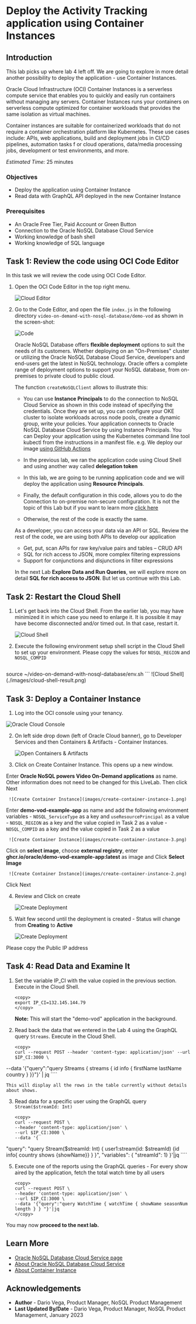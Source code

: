 # Deploy the Activity Tracking application using Container Instances

## Introduction

This lab picks up where lab 4 left off. We are going to explore in more detail
another possibility to deploy the application - use Container Instances.

Oracle Cloud Infrastructure (OCI) Container Instances is a serverless compute service
that enables you to quickly and easily run containers without managing any servers.
Container Instances runs your containers on serverless compute optimized for container
workloads that provides the same isolation as virtual machines.

Container instances are suitable for containerized workloads that do not require a
container orchestration platform like Kubernetes. These use cases include: APIs,
web applications, build and deployment jobs in CI/CD pipelines, automation tasks f
or cloud operations, data/media processing jobs, development or test environments, and more.

_Estimated Time:_ 25 minutes

### Objectives

* Deploy the application using Container Instance
* Read data with GraphQL API deployed in the new Container Instance

### Prerequisites

* An Oracle Free Tier, Paid Account or Green Button
* Connection to the Oracle NoSQL Database Cloud Service
* Working knowledge of bash shell
* Working knowledge of SQL language


## Task 1: Review the code using OCI Code Editor

In this task we will review the code using OCI Code Editor.

1. Open the OCI Code Editor in the top right menu.

    ![Cloud Editor](./images/cloud-code-editor.png)


2. Go to the Code Editor, and open the file `index.js` in the following directory
`video-on-demand-with-nosql-database/demo-vod` as shown in the screen-shot:

    ![Code](./images/appl-code.png)

    Oracle NoSQL Database offers **flexible deployment** options to suit the needs of
its customers. Whether deploying on an "On-Premises" cluster or utilizing the
Oracle NoSQL Database Cloud Service, developers and end-users get the latest in
NoSQL technology. Oracle offers a complete range of deployment options to
support your NoSQL database, from on-premises to private cloud to public cloud.

    The function `createNoSQLClient` allows to illustrate this:
    - You can use **Instance Principals** to do the connection to NoSQL Cloud Service as
shown in this code instead of specifying the credentials. Once they are set up,
you can configure your OKE cluster to isolate workloads across node pools,
create a dynamic group, write your policies. Your application connects to Oracle
NoSQL Database Cloud Service by using Instance Principals. You can Deploy your
application using the Kubernetes command line tool kubectl from the
instructions in a manifest file.
e.g. We deploy our image [using GitHub Actions](https://github.com/oracle/nosql-examples/blob/master/.github/workflows/deploy-oke-oci-cli-demo-vod.yml)

    - In the previous lab, we ran the application code using Cloud Shell and using another way
called **delegation token**

    - In this lab, we are going to be running application code and we will deploy the application using **Resource Principals**.

    - Finally, the default configuration in this code, allows you to do the Connection
to on-premise non-secure configuration. It is not the topic of this Lab but if you
want to learn more [click here](https://github.com/oracle/nosql-examples/blob/master/demo-livelab/video-on-demand-with-nosql-database/README.md)

    - Otherwise, the rest of the code is exactly the same.

    As a developer, you can access your data via an API or SQL. Review the rest of the code,
we are using both APIs to develop our application
    - Get, put, scan APIs for raw key/value pairs and tables – CRUD API
    - SQL for rich access to JSON, more complex filtering expressions
    - Support for conjunctions and disjunctions in filter expressions

    In the next Lab **Explore Data and Run Queries**, we will explore more on detail
 **SQL for rich access to JSON**. But let us continue with this Lab.

## Task 2: Restart the Cloud Shell

1. Let's get back into the Cloud Shell. From the earlier lab, you may have
minimized it in which case you need to enlarge it. It is possible it may have
become disconnected and/or timed out. In that case, restart it.

    ![Cloud Shell](https://oracle-livelabs.github.io/common/images/console/cloud-shell.png)

2. Execute the following environment setup shell script in the Cloud Shell to
set up your environment. Please copy the values for `NOSQL_REGION` and `NOSQL_COMPID`

   ```
  <copy>
  source ~/video-on-demand-with-nosql-database/env.sh
  </copy>
  ```
![Cloud Shell](./images/cloud-shell-result.png)



## Task 3: Deploy a Container Instance

 1. Log into the OCI console using your tenancy.

 ![Oracle Cloud Console](https://oracle-livelabs.github.io/common/images/console/home-page.png)

 2. On left side drop down (left of Oracle Cloud banner), go to Developer Services and then Containers & Artifacts - Container Instances.

     ![Open Containers & Artifacts](images/menu-container-instance.png)

 3. Click on Create Container Instance. This opens up a new window.

   Enter **Oracle NoSQL powers Video On-Demand applications** as  name.
   Other information does not need to be changed for this LiveLab. Then click Next

     ![Create Container Instance](images/create-container-instance-1.png)

  Enter **demo-vod-example-app** as  name and add the following environment variables
     - `NOSQL_ServiceType` as a key and `useResourcePrincipal` as a value
     - `NOSQL_REGION` as a key and the value copied in Task 2 as a value
     - `NOSQL_COMPID` as a key and the value copied in Task 2 as a value

     ![Create Container Instance](images/create-container-instance-3.png)

   Click on **select image**, choose **external registry**,
   enter **ghcr.io/oracle/demo-vod-example-app:latest** as image and Click **Select Image**

     ![Create Container Instance](images/create-container-instance-2.png)

   Click Next

 4. Review and Click on create

     ![Create Deployment](images/create-container-instance-4.png)

 8. Wait few second until the deployment is created - Status will change from **Creating** to **Active**

     ![Create Deployment](images/create-container-instance-5.png)

   Please copy the Public IP address


## Task 4: Read Data and Examine It

1. Set the variable IP_CI with the value copied in the previous section. Execute in the Cloud Shell.

    ```
    <copy>
    export IP_CI=132.145.144.79
    </copy>
    ```
    **Note:** This will start the "demo-vod" application in the background.

2. Read back the data that we entered in the Lab 4 using the GraphQL query `Streams`.
Execute in the Cloud Shell.

    ````
    <copy>
    curl --request POST --header 'content-type: application/json' --url $IP_CI:3000 \
--data '{"query":"query Streams { streams { id  info { firstName  lastName country } }}"}' | jq
    </copy>
    ````

    This will display all the rows in the table currently without details about shows.

3. Read data for a specific user using the GraphQL query `Stream($streamId: Int)`

    ````
    <copy>
    curl --request POST \
    --header 'content-type: application/json' \
    --url $IP_CI:3000 \
    --data '{
  "query": "query Stream($streamId: Int) { user1:stream(id: $streamId) {id   info{ country shows {showName}} } }", "variables": { "streamId": 1} }'|jq
    </copy>
    ````

5. Execute one of the reports using the GraphQL queries - For every show aired
by the application, fetch the total watch time by all users

    ````
    <copy>
    curl --request POST \
    --header 'content-type: application/json' \
    --url $IP_CI:3000 \
    --data '{"query":"query WatchTime { watchTime { showName seasonNum length } } "}'|jq
    </copy>
    ````
You may now **proceed to the next lab.**

## Learn More


* [Oracle NoSQL Database Cloud Service page](https://www.oracle.com/database/nosql-cloud.html)
* [About Oracle NoSQL Database Cloud Service](https://docs.oracle.com/en/cloud/paas/nosql-cloud/index.html)
* [About Container Instance](https://docs.oracle.com/en-us/iaas/Content/container-instances/home.htm)


## Acknowledgements
* **Author** - Dario Vega, Product Manager, NoSQL Product Management
* **Last Updated By/Date** - Dario Vega, Product Manager, NoSQL Product Management, January 2023
